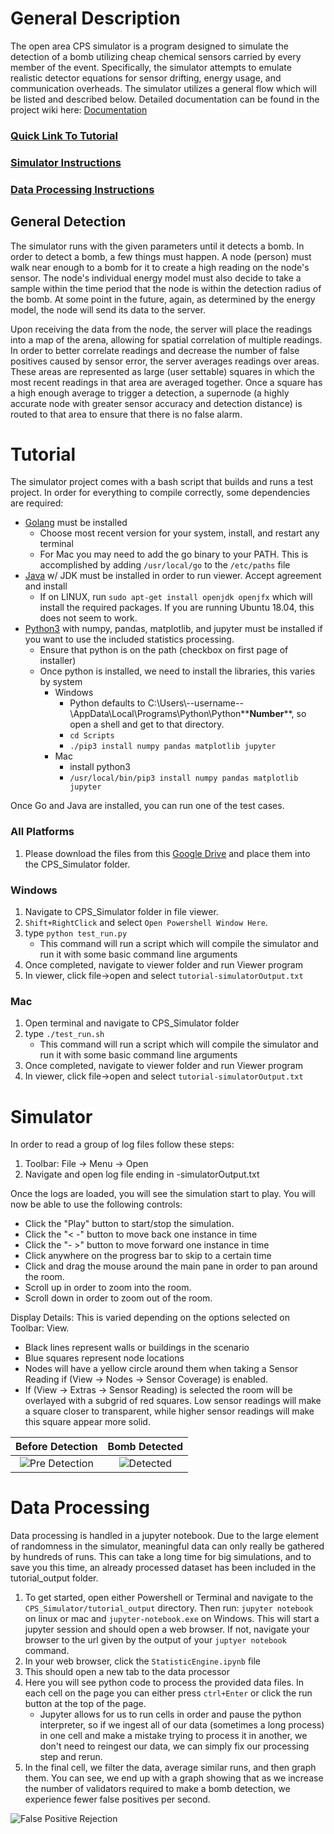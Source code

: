 

# General Description
The open area CPS simulator is a program designed to simulate the detection of a bomb utilizing cheap chemical sensors carried by every member of the event. Specifically, the simulator attempts to emulate realistic detector equations for sensor drifting, energy usage, and communication overheads. The simulator utilizes a general flow which will be listed and described below. Detailed documentation can be found in the project wiki here: [Documentation](https://github.com/ptrick9/CPS_Simulator/wiki)


### [Quick Link To Tutorial](#tutorial)
### [Simulator Instructions](#simulator)
### [Data Processing Instructions](#data-processing)


## General Detection
The simulator runs with the given parameters until it detects a bomb. In order to detect a bomb, a few things must happen. A node (person) must walk near enough to a bomb for it to create a high reading on the node's sensor. The node's individual energy model must also decide to take a sample within the time period that the node is within the detection radius of the bomb. At some point in the future, again, as determined by the energy model, the node will send its data to the server.

Upon receiving the data from the node, the server will place the readings into a map of the arena, allowing for spatial correlation of multiple readings. In order to better correlate readings and decrease the number of false positives caused by sensor error, the server averages readings over areas. These areas are represented as large (user settable) squares in which the most recent readings in that area are averaged together. Once a square has a high enough average to trigger a detection, a supernode (a highly accurate node with greater sensor accuracy and detection distance) is routed to that area to ensure that there is no false alarm.

# Tutorial

The simulator project comes with a bash script that builds and runs a test project. In order for everything to compile correctly, some dependencies are required:

* [Golang](https://golang.org/dl/) must be installed
    * Choose most recent version for your system, install, and restart any terminal
    * For Mac you may need to add the go binary to your PATH. This is accomplished by adding `/usr/local/go` to the `/etc/paths` file
* [Java](http://www.oracle.com/technetwork/java/javase/downloads/jdk10-downloads-4416644.html) w/ JDK must be installed in order to run viewer. Accept agreement and install
    * If on LINUX, run ``` sudo apt-get install openjdk openjfx ``` which will install the required packages. If you are running Ubuntu 18.04, this does not seem to work.
* [Python3](https://www.python.org/downloads/) with numpy, pandas, matplotlib, and jupyter must be installed if you want to use the included statistics processing.
    * Ensure that python is on the path (checkbox on first page of installer)
    * Once python is installed, we need to install the libraries, this varies by system
        * Windows
            * Python defaults to C:\Users\\--username--\AppData\Local\Programs\Python\Python**__Number__**, so open a shell and get to that directory.
            * `cd Scripts`
            * `./pip3 install numpy pandas matplotlib jupyter`
        * Mac
            * install python3
            * `/usr/local/bin/pip3 install numpy pandas matplotlib jupyter`


Once Go and Java are installed, you can run one of the test cases.


### All Platforms
1. Please download the files from this [Google Drive](https://drive.google.com/drive/folders/1g77OqPrcu9dB5okUgC5AI4Z974BK7CmF?usp=sharing) and place them into the CPS_Simulator folder.

### Windows
 1. Navigate to CPS_Simulator folder in file viewer.
 2. `Shift+RightClick` and select `Open Powershell Window Here`.
 3. type `python test_run.py`
    * This command will run a script which will compile the simulator and run it with some basic command line arguments
4. Once completed, navigate to viewer folder and run Viewer program
5. In viewer, click file->open and select `tutorial-simulatorOutput.txt`

### Mac
1. Open terminal and navigate to CPS_Simulator folder
2. type `./test_run.sh`
    * This command will run a script which will compile the simulator and run it with some basic command line arguments
3. Once completed, navigate to viewer folder and run Viewer program
4. In viewer, click file->open and select `tutorial-simulatorOutput.txt`

# Simulator

In order to read a group of log files follow these steps:
1. Toolbar: File -> Menu -> Open
2. Navigate and open log file ending in -simulatorOutput.txt

Once the logs are loaded, you will see the simulation start to play.
You will now be able to use the following controls:
- Click the "Play" button to start/stop the simulation.
- Click the "< -" button to move back one instance in time
- Click the "- >" button to move forward one instance in time
- Click anywhere on the progress bar to skip to a certain time
- Click and drag the mouse around the main pane in order to pan
  around the room.
- Scroll up in order to zoom into the room.
- Scroll down in order to zoom out of the room.

Display Details: This is varied depending on the options selected
on Toolbar: View.
- Black lines represent walls or buildings in the scenario
- Blue squares represent node locations
- Nodes will have a yellow circle around them when taking a Sensor Reading
  if (View -> Nodes -> Sensor Coverage) is enabled.
- If (View -> Extras -> Sensor Reading) is selected the room will be overlayed
  with a subgrid of red squares. Low sensor readings will make a square closer
  to transparent, while higher sensor readings will make this square appear
  more solid.

|  Before Detection             |  Bomb Detected |
:-------------------------:|:-------------------------:
| ![Pre Detection](https://imgur.com/AomBuDe.png) |  ![Detected](https://imgur.com/61HAKHD.png) |

# Data Processing
Data processing is handled in a jupyter notebook.
Due to the large element of randomness in the simulator, meaningful data can only really be gathered by hundreds of runs. This can take a long time for big simulations, and to save you this time, an already processed dataset has been included in the tutorial_output folder.

1. To get started, open either Powershell or Terminal and navigate to the `CPS_Simulator/tutorial_output` directory. Then run: `jupyter notebook` on linux or mac and `jupyter-notebook.exe` on Windows. This will start a jupyter session and should open a web browser. If not, navigate your browser to the url given by the output of your `juptyer notebook` command.
2. In your web browser, click the `StatisticEngine.ipynb` file
3. This should open a new tab to the data processor
4. Here you will see python code to process the provided data files. In each cell on the page you can either press `ctrl+Enter` or click the run button at the top of the page.
    - Jupyter allows for us to run cells in order and pause the python interpreter, so if we ingest all of our data (sometimes a long process) in one cell and make a mistake trying to process it in another, we don't need to reingest our data, we can simply fix our processing step and rerun.
6. In the final cell, we filter the data, average similar runs, and then graph them. You can see, we end up with a graph showing that as we increase the number of validators required to make a bomb detection, we experience fewer false positives per second.

![False Positive Rejection](https://imgur.com/CP3nHqH.png)
